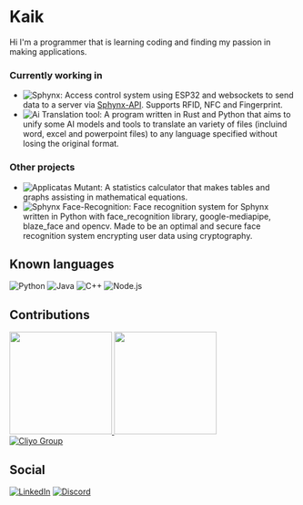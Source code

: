 # Kaik
Hi I'm a programmer that is learning coding and finding my passion in making applications.

### Currently working in
- ![Sphynx](https://github.com/cliyo/sphynx-esp32/):
  Access control system using ESP32 and websockets to send data to a server via [Sphynx-API](https://github.com/cliyo/sphynx-api). Supports RFID, NFC and Fingerprint.
- ![Ai Translation tool](https://github.com/snootic/ai-office-translator/):
  A program written in Rust and Python that aims to unify some AI models and tools to translate an variety of files (incluind word, excel and powerpoint files) to any language specified without losing the original format.

### Other projects
- ![Applicatas Mutant](https://github.com/snootic/applicatas-mutant/):
  A statistics calculator that makes tables and graphs assisting in mathematical equations.
- ![Sphynx Face-Recognition](https://github.com/cliyo/face-recognition):
  Face recognition system for Sphynx written in Python with face_recognition library, google-mediapipe, blaze_face and opencv. Made to be an optimal and secure face recognition system encrypting user data using cryptography.
 


## Known languages
![Python](https://img.shields.io/badge/Python-3776AB?logo=python&logoColor=fff)
![Java](https://img.shields.io/badge/Java-%23ED8B00.svg?logo=openjdk&logoColor=white)
![C++](https://img.shields.io/badge/C++-%2300599C.svg?logo=c%2B%2B&logoColor=white)
![Node.js](https://img.shields.io/badge/Node.js-6DA55F?logo=node.js&logoColor=white)

## Contributions
<div>
  <a href="https://github.com/Snootic"><img height="180em" src="https://github-readme-stats.vercel.app/api?username=Snootic&theme=transparent&bg_color=000&border_color=4b0082&show_icons=true&icon_color=32174d&title_color=4b0082&text_color=FFF&include_all_commits=true"/>
  
  <img height="180em" src="https://github-readme-stats-git-masterrstaa-rickstaa.vercel.app/api/top-langs/?username=Snootic&layout=compact&langs_count=7&bg_color=000&border_color=4b0082&title_color=32174d&text_color=FFF&hide=css,html"/>

</div>
  </a><a href="https://github.com/Cliyo"><img src="https://avatars.githubusercontent.com/u/166717333?s=200&v=4" alt="Cliyo Group"></a>
</div>

## Social
[![LinkedIn](https://img.shields.io/badge/LinkedIn-000?style=for-the-badge&logo=linkedin&logoColor=0E76A8)](https://www.linkedin.com/in/kaikmen/)
[![Discord](https://img.shields.io/badge/Discord-000?style=for-the-badge&logo=discord)](https://discord.com/users/365299549595631616)

